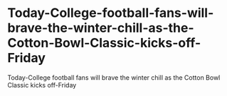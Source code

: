 # Today-College-football-fans-will-brave-the-winter-chill-as-the-Cotton-Bowl-Classic-kicks-off-Friday
Today-College football fans will brave the winter chill as the Cotton Bowl Classic kicks off-Friday
